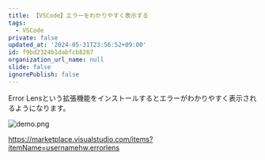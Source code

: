 ```yaml
---
title: 【VSCode】エラーをわかりやすく表示する
tags:
  - VSCode
private: false
updated_at: '2024-05-31T23:56:52+09:00'
id: f9bd2324b1dabfcb8287
organization_url_name: null
slide: false
ignorePublish: false
---
```

Error Lensという拡張機能をインストールするとエラーがわかりやすく表示されるようになります。

![demo.png](https://qiita-image-store.s3.ap-northeast-1.amazonaws.com/0/2342443/4dc09834-82da-eec1-690b-346d97b62516.png)

https://marketplace.visualstudio.com/items?itemName=usernamehw.errorlens
